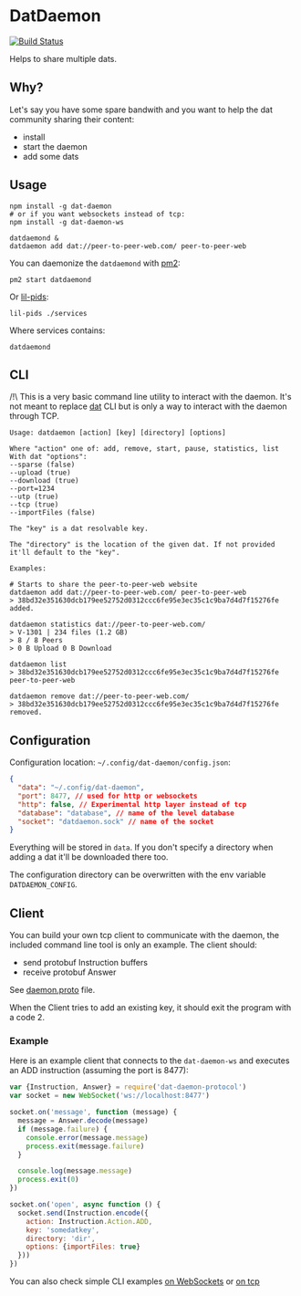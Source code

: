 # DatDaemon

[![Build Status](https://travis-ci.org/soyuka/dat-daemon.svg?branch=master)](https://travis-ci.org/soyuka/dat-daemon)

Helps to share multiple dats.

## Why?

Let's say you have some spare bandwith and you want to help the dat community sharing their content:
- install
- start the daemon
- add some dats

## Usage

```
npm install -g dat-daemon
# or if you want websockets instead of tcp:
npm install -g dat-daemon-ws

datdaemond &
datdaemon add dat://peer-to-peer-web.com/ peer-to-peer-web
```

You can daemonize the `datdaemond` with [pm2](https://github.com/Unitech/pm2):

```
pm2 start datdaemond
```

Or [lil-pids](https://github.com/mafintosh/lil-pids):

```
lil-pids ./services
```

Where services contains:

```
datdaemond
```

## CLI

/!\ This is a very basic command line utility to interact with the daemon. It's not meant to replace [dat](http://github.com/datproject/dat) CLI but is only a way to interact with the daemon through TCP.

```
Usage: datdaemon [action] [key] [directory] [options]

Where "action" one of: add, remove, start, pause, statistics, list
With dat "options":
--sparse (false)
--upload (true)
--download (true)
--port=1234
--utp (true)
--tcp (true)
--importFiles (false)

The "key" is a dat resolvable key.

The "directory" is the location of the given dat. If not provided it'll default to the "key".

Examples:

# Starts to share the peer-to-peer-web website
datdaemon add dat://peer-to-peer-web.com/ peer-to-peer-web
> 38bd32e351630dcb179ee52752d0312ccc6fe95e3ec35c1c9ba7d4d7f15276fe added.

datdaemon statistics dat://peer-to-peer-web.com/
> V-1301 | 234 files (1.2 GB)
> 8 / 8 Peers
> 0 B Upload 0 B Download

datdaemon list
> 38bd32e351630dcb179ee52752d0312ccc6fe95e3ec35c1c9ba7d4d7f15276fe peer-to-peer-web

datdaemon remove dat://peer-to-peer-web.com/
> 38bd32e351630dcb179ee52752d0312ccc6fe95e3ec35c1c9ba7d4d7f15276fe removed.
```

## Configuration

Configuration location: `~/.config/dat-daemon/config.json`:

```json
{
  "data": "~/.config/dat-daemon",
  "port": 8477, // used for http or websockets
  "http": false, // Experimental http layer instead of tcp
  "database": "database", // name of the level database
  "socket": "datdaemon.sock" // name of the socket
}
```

Everything will be stored in `data`. If you don't specify a directory when adding a dat it'll be downloaded there too.

The configuration directory can be overwritten with the env variable `DATDAEMON_CONFIG`.

## Client

You can build your own tcp client to communicate with the daemon, the included command line tool is only an example.
The client should:

- send protobuf Instruction buffers
- receive protobuf Answer

See [daemon.proto](https://github.com/soyuka/dat-daemon/blob/master/packages/protocol/daemon.proto) file.

When the Client tries to add an existing key, it should exit the program with a code 2.

### Example

Here is an example client that connects to the `dat-daemon-ws` and executes an ADD instruction (assuming the port is 8477):

```javascript
var {Instruction, Answer} = require('dat-daemon-protocol')
var socket = new WebSocket('ws://localhost:8477')

socket.on('message', function (message) {
  message = Answer.decode(message)
  if (message.failure) {
    console.error(message.message)
    process.exit(message.failure)
  }

  console.log(message.message)
  process.exit(0)
})

socket.on('open', async function () {
  socket.send(Instruction.encode({
    action: Instruction.Action.ADD,
    key: 'somedatkey',
    directory: 'dir',
    options: {importFiles: true}
  }))
})
```

You can also check simple CLI examples [on WebSockets](https://github.com/soyuka/dat-daemon/blob/master/packages/ws/cli.js) or [on tcp](https://github.com/soyuka/dat-daemon/blob/master/packages/tcp/bin/cli.js)

